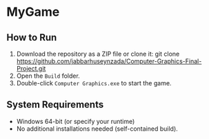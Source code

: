 # MyGame

## How to Run
1. Download the repository as a ZIP file or clone it:
	git clone https://github.com/jabbarhuseynzada/Computer-Graphics-Final-Project.git
2. Open the `Build` folder.
3. Double-click `Computer Graphics.exe` to start the game.

## System Requirements
- Windows 64-bit (or specify your runtime)
- No additional installations needed (self-contained build).

